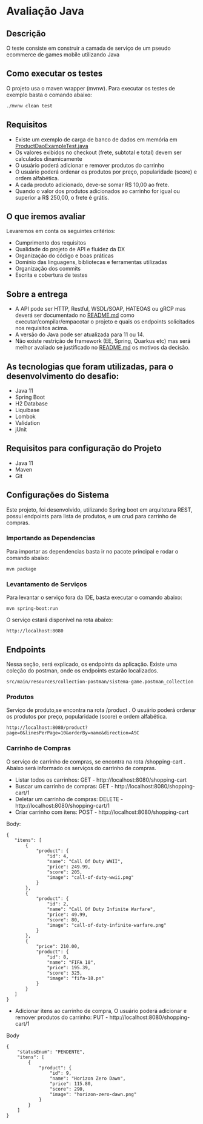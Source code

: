 # Avaliação Java


## Descrição

  O teste consiste em construir a camada de serviço de um pseudo ecommerce de games mobile utilizando Java

## Como executar os testes
  
  O projeto usa o maven wrapper (mvnw).
  Para executar os testes de exemplo basta o comando abaixo:
  ```sh
  ./mvnw clean test
  ```

## Requisitos

  - Existe um exemplo de carga de banco de dados em memória em [ProductDaoExampleTest.java](./src/test/java/br/com/supera/game/store/ProductDaoExampleTest.java)
  - Os valores exibidos no checkout (frete, subtotal e total) devem ser calculados dinamicamente
  - O usuário poderá adicionar e remover produtos do carrinho
  - O usuário poderá ordenar os produtos por preço, popularidade (score) e ordem alfabética.
  - A cada produto adicionado, deve-se somar R$ 10,00 ao frete.
  - Quando o valor dos produtos adicionados ao carrinho for igual ou superior a R$ 250,00, o frete é grátis.

## O que iremos avaliar

Levaremos em conta os seguintes critérios:

  - Cumprimento dos requisitos
  - Qualidade do projeto de API e fluidez da DX
  - Organização do código e boas práticas
  - Domínio das linguagens, bibliotecas e ferramentas utilizadas
  - Organização dos commits
  - Escrita e cobertura de testes

## Sobre a entrega

  - A API pode ser HTTP, Restful, WSDL/SOAP, HATEOAS ou gRCP mas deverá ser documentado no [README.md](./README.md) como executar/compilar/empacotar o projeto e quais os endpoints solicitados nos requisitos acima. 
  - A versão do Java pode ser atualizada para 11 ou 14.
  - Não existe restrição de framework (EE, Spring, Quarkus etc) mas será melhor avaliado se justificado no [README.md](./README.md) os motivos da decisão.

## As tecnologias que foram utilizadas, para o desenvolvimento do desafio:

  - Java 11
  - Spring Boot
  - H2 Database
  - Liquibase
  - Lombok
  - Validation
  - jUnit

## Requisitos para configuração do Projeto

  - Java 11
  - Maven
  - Git

## Configurações do Sistema

Este projeto, foi desenvolvido, utilizando Spring boot em arquitetura REST, possui endpoints para lista de produtos, e um crud para carrinho de compras.



### Importando as Dependencias

Para importar as dependencias basta ir no pacote principal e rodar o comando abaixo:

    mvn package
  
  
### Levantamento de Serviços
  
Para levantar o serviço fora da IDE, basta executar o comando abaixo:
  
    mvn spring-boot:run

O serviço estará disponivel na rota abaixo:

    http://localhost:8080
  
## Endpoints

Nessa seção, será explicado, os endpoints da aplicação. Existe uma coleção do postman, onde os endpoints estarão localizados. 

    src/main/resources/collection-postman/sistema-game.postman_collection               

### Produtos

Serviço de produto,se encontra na rota /product . O usuário poderá ordenar os produtos por preço, popularidade (score) e ordem alfabética.

    http://localhost:8080/product?page=0&linesPerPage=10&orderBy=name&direction=ASC
  
### Carrinho de Compras

O serviço de carrinho de compras, se encontra na rota /shopping-cart . Abaixo será informado os serviços do carrinho de compras.

  - Listar todos os carrinhos: GET - http://localhost:8080/shopping-cart
  - Buscar um carrinho de compras: GET - http://localhost:8080/shopping-cart/1
  - Deletar um carrinho de compras: DELETE - http://localhost:8080/shopping-cart/1
  - Criar carrinho com itens: POST - http://localhost:8080/shopping-cart

Body:
 ```
 {
    "itens": [
        {
            "product": {
                "id": 4,
                "name": "Call Of Duty WWII",
                "price": 249.99,
                "score": 205,
                "image": "call-of-duty-wwii.png"
            }
        },
        {
            "product": {
                "id": 2,
                "name": "Call Of Duty Infinite Warfare",
                "price": 49.99,
                "score": 80,
                "image": "call-of-duty-infinite-warfare.png"
            }
        },
        {
            "price": 210.00,
            "product": {
                "id": 8,
                "name": "FIFA 18",
                "price": 195.39,
                "score": 325,
                "image": "fifa-18.pn"
            }
        }
    ]
}
```
 - Adicionar itens ao carrinho de compra, O usuário poderá adicionar e remover produtos do carrinho: PUT - http://localhost:8080/shopping-cart/1

Body
```
{
    "statusEnum": "PENDENTE",
    "itens": [
        {
            "product": {
                "id": 9,
                "name": "Horizon Zero Dawn",
                "price": 115.80,
                "score": 290,
                "image": "horizon-zero-dawn.png"
            }
        }
    ]
}
```
